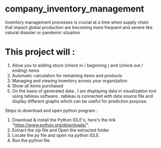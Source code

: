 # company_inventory_management
Inventory management processes is crucial at a time when supply chain that impact global production are becoming more frequent and severe like natural disaster or pandemic situation

#  This project will : 
  1. Allow you to adding stock (check in / beginning ) and (check out / ending) items
  2. Automatic calculation for remaining items and products 
  3. Managing and viewing inventory across your organization
  4. Show all items purchased 
  5. On the basis of generated data , I am displaying data in visualization tool using tableau software . tableau is connected with data source file and display different graphs which can be useful for prediction purpose.
  

Steps to download and open python program :
1. Download & install the Python IDLE's, here's the link "https://www.python.org/downloads/".
2. Extract the zip file and Open the extracted folder
3. Locate the py file and open via python IDLE.
4. Run the python file 
